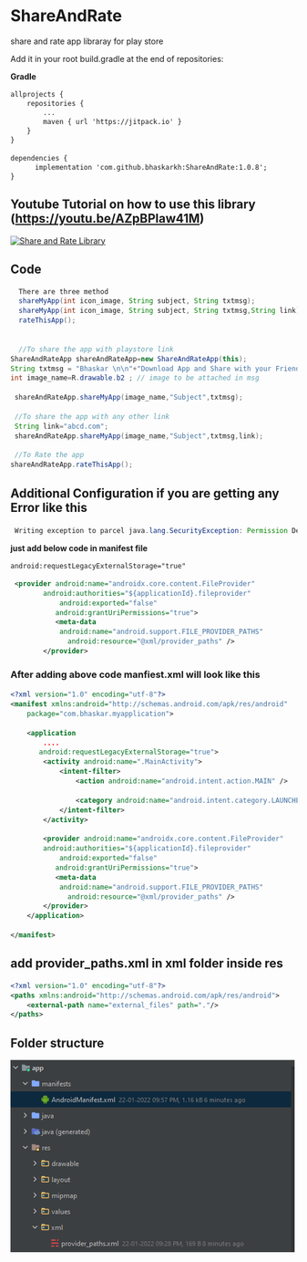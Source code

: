 # ShareAndRate
share and rate app libraray for play store

Add it in your root build.gradle at the end of repositories:

**Gradle**

    allprojects {
		repositories {
			...
			maven { url 'https://jitpack.io' }
		}
	}

    dependencies {
          implementation 'com.github.bhaskarkh:ShareAndRate:1.0.8';
    }
  
 ## Youtube Tutorial on how to use this library (https://youtu.be/AZpBPlaw41M)
 
 [![Share and Rate Library](http://img.youtube.com/vi/AZpBPlaw41M/0.jpg)](http://www.youtube.com/watch?v=AZpBPlaw41M "How to use share and rate library")
 
 
  
  
  ## **Code**
   
```java
  There are three method
  shareMyApp(int icon_image, String subject, String txtmsg);
  shareMyApp(int icon_image, String subject, String txtmsg,String link);
  rateThisApp();
  

  //To share the app with playstore link
ShareAndRateApp shareAndRateApp=new ShareAndRateApp(this);
String txtmsg = "Bhaskar \n\n"+"Download App and Share with your Friends and enjoy\n";
int image_name=R.drawable.b2 ; // image to be attached in msg

 shareAndRateApp.shareMyApp(image_name,"Subject",txtmsg);
 
 //To share the app with any other link
 String link="abcd.com";
 shareAndRateApp.shareMyApp(image_name,"Subject",txtmsg,link);
 
 //To Rate the app
shareAndRateApp.rateThisApp();
```

## **Additional Configuration if you are getting any Error like this**
#### 
```java 
 Writing exception to parcel java.lang.SecurityException: Permission Denial: reading androidx.core.content.FileProvider uri content://com.bhaskar.myapplication.fileprovider/external_files/Android/data/com.bhaskar.myapplication/cache/iconforshare.png from pid=24902, uid=1000 requires the provider be exported, or grantUriPermission()
```

**just add below code in manifest file**
```xml
android:requestLegacyExternalStorage="true"

```
```xml
 <provider android:name="androidx.core.content.FileProvider"
		android:authorities="${applicationId}.fileprovider"
            android:exported="false"
           android:grantUriPermissions="true">
           <meta-data
			android:name="android.support.FILE_PROVIDER_PATHS"
              android:resource="@xml/provider_paths" />
        </provider>
```

### After adding above code manfiest.xml will look like this
```xml
<?xml version="1.0" encoding="utf-8"?>
<manifest xmlns:android="http://schemas.android.com/apk/res/android"
    package="com.bhaskar.myapplication">

    <application
        ....
       android:requestLegacyExternalStorage="true">
        <activity android:name=".MainActivity">
            <intent-filter>
                <action android:name="android.intent.action.MAIN" />

                <category android:name="android.intent.category.LAUNCHER" />
            </intent-filter>
        </activity>

        <provider android:name="androidx.core.content.FileProvider"
		android:authorities="${applicationId}.fileprovider"
            android:exported="false"
           android:grantUriPermissions="true">
           <meta-data
			android:name="android.support.FILE_PROVIDER_PATHS"
              android:resource="@xml/provider_paths" />
        </provider>
    </application>

</manifest>
```
## add provider_paths.xml in xml folder inside res
```xml
<?xml version="1.0" encoding="utf-8"?>
<paths xmlns:android="http://schemas.android.com/apk/res/android">
    <external-path name="external_files" path="."/>
</paths>

```

## Folder structure

![folder structure](https://github.com/bhaskarkh/Image/blob/main/android_folder_structure.PNG?raw=true)
